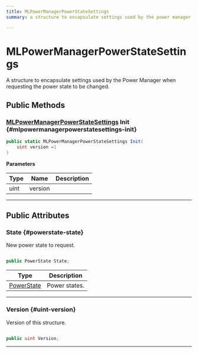 ```yaml
---
title: MLPowerManagerPowerStateSettings
summary: a structure to encapsulate settings used by the power manager when requesting the power state to be changed. 

---
```


# MLPowerManagerPowerStateSettings




A structure to encapsulate settings used by the Power Manager when requesting the power state to be changed.   





## Public Methods

### [MLPowerManagerPowerStateSettings](/unity-api/api/UnityEngine.XR.MagicLeap/MLPowerManager/NativeBindings/UnityEngine.XR.MagicLeap.MLPowerManager.NativeBindings.MLPowerManagerPowerStateSettings.md) Init {#mlpowermanagerpowerstatesettings-init}

```csharp
public static MLPowerManagerPowerStateSettings Init(
    uint version =1
)
```


**Parameters**

| Type | Name  | Description  | 
|--|--|--|
| uint |version||






-----------

## Public Attributes

### State {#powerstate-state}

New power state to request. 

```csharp

public PowerState State;

```

| Type | Description  | 
|--|--|
| [PowerState](/unity-api/api/UnityEngine.XR.MagicLeap/MLPowerManager/UnityEngine.XR.MagicLeap.MLPowerManager.md#enums-powerstate) | Power states.  |





-----------

### Version {#uint-version}

Version of this structure. 

```csharp

public uint Version;

```






-----------

